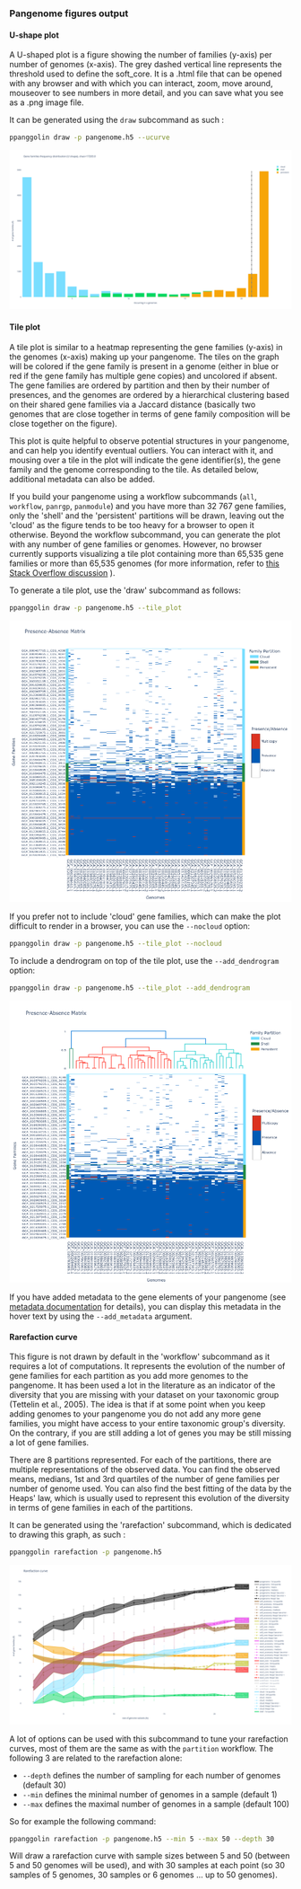 ### Pangenome figures output

#### U-shape plot
A U-shaped plot is a figure showing the number of families (y-axis) per number of genomes (x-axis). The grey dashed vertical line represents the threshold used to define the soft_core.
It is a .html file that can be opened with any browser and with which you can interact, zoom, move around, mouseover to see numbers in more detail, and you can save what you see as a .png image file.

It can be generated using the `draw` subcommand as such : 

```bash
ppanggolin draw -p pangenome.h5 --ucurve
```


![tile plot figure](../../_static/u_plot.png)



#### Tile plot

A tile plot is similar to a heatmap representing the gene families (y-axis) in the genomes (x-axis) making up your pangenome. The tiles on the graph will be colored if the gene family is present in a genome (either in blue or red if the gene family has multiple gene copies) and uncolored if absent. The gene families are ordered by partition and then by their number of presences, and the genomes are ordered by a hierarchical clustering based on their shared gene families via a Jaccard distance (basically two genomes that are close together in terms of gene family composition will be close together on the figure).

This plot is quite helpful to observe potential structures in your pangenome, and can help you identify eventual outliers. You can interact with it, and mousing over a tile in the plot will indicate the gene identifier(s), the gene family and the genome corresponding to the tile. As detailed below, additional metadata can also be added.

If you build your pangenome using a workflow subcommands (`all`, `workflow`, `panrgp`, `panmodule`) and you have more than 32 767 gene families, only the 'shell' and the 'persistent' partitions will be drawn, leaving out the 'cloud' as the figure tends to be too heavy for a browser to open it otherwise. Beyond the workflow subcommand, you can generate the plot with any number of gene families or genomes. However, no browser currently supports visualizing a tile plot containing more than 65,535 gene families or more than 65,535 genomes (for more information, refer to [this Stack Overflow discussion](https://stackoverflow.com/questions/78431835/plotly-heatmap-has-limit-on-data-size)
 ).

To generate a tile plot, use the 'draw' subcommand as follows:

```bash
ppanggolin draw -p pangenome.h5 --tile_plot
```

![Tile plot figure](../../_static/tile_plot_no_dendro.png)

If you prefer not to include 'cloud' gene families, which can make the plot difficult to render in a browser, you can use the `--nocloud` option:

```bash
ppanggolin draw -p pangenome.h5 --tile_plot --nocloud
```

To include a dendrogram on top of the tile plot, use the `--add_dendrogram` option:

```bash
ppanggolin draw -p pangenome.h5 --tile_plot --add_dendrogram
```

![Tile plot with dendrogram](../../_static/tile_plot_dendro.png)

If you have added metadata to the gene elements of your pangenome (see [metadata documentation](../metadata.md) for details), you can display this metadata in the hover text by using the `--add_metadata` argument.


#### Rarefaction curve
This figure is not drawn by default in the 'workflow' subcommand as it requires a lot of computations. It represents the evolution of the number of gene families for each partition as you add more genomes to the pangenome. It has been used a lot in the literature as an indicator of the diversity that you are missing with your dataset on your taxonomic group (Tettelin et al., 2005). The idea is that if at some point when you keep adding genomes to your pangenome you do not add any more gene families, you might have access to your entire taxonomic group's diversity. On the contrary, if you are still adding a lot of genes you may be still missing a lot of gene families. 

There are 8 partitions represented. For each of the partitions, there are multiple representations of the observed data. You can find the observed means, medians, 1st and 3rd quartiles of the number of gene families per number of genome used. You can also find the best fitting of the data by the Heaps' law, which is usually used to represent this evolution of the diversity in terms of gene families in each of the partitions.

It can be generated using the 'rarefaction' subcommand, which is dedicated to drawing this graph, as such : 

```bash
ppanggolin rarefaction -p pangenome.h5
```

![rarefaction curve figure](../../_static/evolution.png)


A lot of options can be used with this subcommand to tune your rarefaction curves, most of them are the same as with the `partition` workflow.
The following 3 are related to the rarefaction alone:

- `--depth` defines the number of sampling for each number of genomes (default 30)
- `--min` defines the minimal number of genomes in a sample (default 1)
- `--max` defines the maximal number of genomes in a sample (default 100)

So for example the following command:

```bash
ppanggolin rarefaction -p pangenome.h5 --min 5 --max 50 --depth 30
```

Will draw a rarefaction curve with sample sizes between 5 and 50 (between 5 and 50 genomes will be used), and with 30 samples at each point (so 30 samples of 5 genomes, 30 samples or 6 genomes ... up to 50 genomes).
